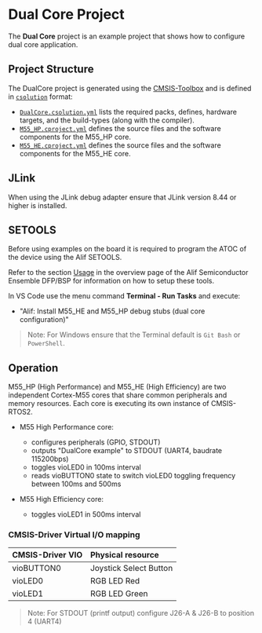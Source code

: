 # Dual Core Project

The **Dual Core** project is an example project that shows how to configure dual core application.

## Project Structure

The DualCore project is generated using the [CMSIS-Toolbox](https://open-cmsis-pack.github.io/cmsis-toolbox/build-overview)
and is defined in [`csolution`](https://open-cmsis-pack.github.io/cmsis-toolbox/YML-Input-Format) format:

- [`DualCore.csolution.yml`](./DualCore.csolution.yml) lists the required packs, defines, hardware targets, and the build-types (along with the compiler).
- [`M55_HP.cproject.yml`](./M55_HP.cproject.yml) defines the source files and the software components for the M55_HP core.
- [`M55_HE.cproject.yml`](./M55_HE.cproject.yml) defines the source files and the software components for the M55_HE core.

## JLink

When using the JLink debug adapter ensure that JLink version 8.44 or higher is installed.

## SETOOLS

Before using examples on the board it is required to program the ATOC of the device
using the Alif SETOOLS.

Refer to the section [Usage](https://www.keil.arm.com/packs/ensemble-alifsemiconductor)
in the overview page of the Alif Semiconductor Ensemble DFP/BSP for information on how
to setup these tools.

In VS Code use the menu command **Terminal - Run Tasks** and execute:

- "Alif: Install M55_HE and M55_HP debug stubs (dual core configuration)"

> Note: For Windows ensure that the Terminal default is `Git Bash` or `PowerShell`.

## Operation

M55_HP (High Performance) and M55_HE (High Efficiency) are two independent Cortex-M55 cores that share common peripherals
and memory resources. Each core is executing its own instance of CMSIS-RTOS2.

- M55 High Performance core:
  - configures peripherals (GPIO, STDOUT)
  - outputs "DualCore example" to STDOUT (UART4, baudrate 115200bps)
  - toggles vioLED0 in 100ms interval
  - reads vioBUTTON0 state to switch vioLED0 toggling frequency between 100ms and 500ms

- M55 High Efficiency core:
  - toggles vioLED1 in 500ms interval

### CMSIS-Driver Virtual I/O mapping

| CMSIS-Driver VIO  | Physical resource
|:------------------|:----------------------
| vioBUTTON0        | Joystick Select Button
| vioLED0           | RGB LED Red
| vioLED1           | RGB LED Green

> Note:
> For STDOUT (printf output) configure J26-A & J26-B to position 4 (UART4)
